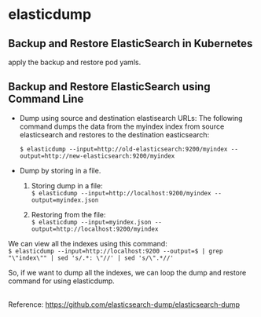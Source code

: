 # elasticdump
<h2>Backup and Restore ElasticSearch in Kubernetes</h2>
 apply the backup and restore pod yamls.

<h2>Backup and Restore ElasticSearch using Command Line</h2>

- Dump  using source and destination elastisearch URLs:
The following command dumps the data from the myindex index from source elasticsearch and restores to the destination easticsearch:

     `$ elasticdump --input=http://old-elasticsearch:9200/myindex --output=http://new-elasticsearch:9200/myindex`


- Dump by storing in a file.
  1. Storing dump in a file: <br>
    `$ elasticdump --input=http://localhost:9200/myindex --output=myindex.json`

  2. Restoring from the file: <br>
   `$ elasticdump --input=myindex.json --output=http://localhost:9200/myindex`


We can view all the indexes using this command: <br>
`$ elasticdump --input=http://localhost:9200 --output=$ | grep "\"index\"" | sed 's/.*: \"//' | sed 's/\".*//'`


So, if we want to dump all the indexes, we can loop the dump and restore command for using elasticdump.
<br>
<br>



Reference: https://github.com/elasticsearch-dump/elasticsearch-dump

